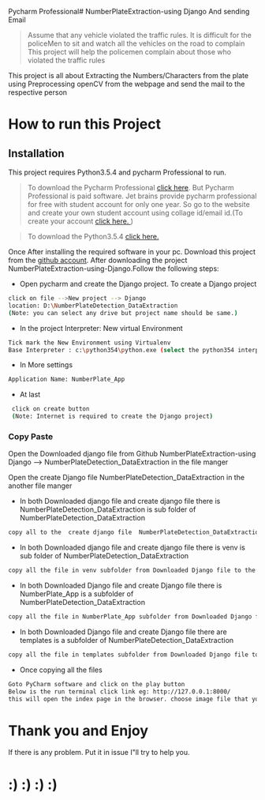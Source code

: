 Pycharm Professional# NumberPlateExtraction-using Django And sending Email

> Assume that any vehicle violated the traffic rules. It is difficult for the policeMen to sit and watch all the vehicles on the road to complain
This project will help the policemen complain about those who violated the traffic rules


This project is all about Extracting the Numbers/Characters from the plate using Preprocessing openCV from the webpage and send the mail to the respective person 



# How to run this Project

## Installation

This project requires Python3.5.4 and pycharm Professional to run. 
>To download the Pycharm Professional [click here](https://www.jetbrains.com/pycharm/). But Pycharm Professional is paid software. Jet brains provide pycharm professional for free with student account for only one year. So go to the website and create your own student account using collage id/email id.(To create your account [click here. ](https://www.jetbrains.com/shop/eform/students))



>To download the Python3.5.4 [click here.](https://www.python.org/downloads/release/python-354/)



Once After installing the required software in your pc. Download this project from the [github account](https://github.com/SunilKumar-ugra/NumberPlateExtraction-using-django.git). After downloading the project NumberPlateExtraction-using-Django.Follow the following steps:

- Open pycharm and create the Django project. To create a Django project 
```sh
click on file -->New project --> Django 
location: D:\NumberPlateDetection_DataExtraction 
(Note: you can select any drive but project name should be same.)
 ```
-  In the project Interpreter: New virtual Environment
 ```sh
 Tick mark the New Environment using Virtualenv
 Base Interpreter : c:\python354\python.exe (select the python354 interpreter)
```
- In More settings
 ```sh
 Application Name: NumberPlate_App
```
- At last 
```sh
 click on create button 
 (Note: Internet is required to create the Django project)
```


### Copy Paste
Open the Downloaded django file from Github NumberPlateExtraction-using Django --> NumberPlateDetection_DataExtraction in the file manger

Open the create Django file  NumberPlateDetection_DataExtraction in the  another file manger

- In both Downloaded django file and create django file there is NumberPlateDetection_DataExtraction is sub folder of NumberPlateDetection_DataExtraction
```sh
copy all to the  create django file  NumberPlateDetection_DataExtraction subfolderhe file in NumberPlateDetection_DataExtraction subfolder from Downloaded django file 
```
- In both Downloaded django file and create django file there is venv is sub folder of NumberPlateDetection_DataExtraction

```sh
copy all the file in venv subfolder from Downloaded Django file to the  create Django file  venv subfolder
```
- In both Downloaded Django file and create Django file there is  NumberPlate_App is a subfolder of NumberPlateDetection_DataExtraction

```sh
copy all the file in NumberPlate_App subfolder from Downloaded Django file to the  create Django file  NumberPlate_App subfolder
```
-  In both Downloaded Django file and create Django file there are templates is a subfolder of NumberPlateDetection_DataExtraction

```sh
copy all the file in templates subfolder from Downloaded Django file to the  create Django file  templates subfolder
```
- Once copying all the files 
```sh
Goto PyCharm software and click on the play button
Below is the run terminal click link eg: http://127.0.0.1:8000/
this will open the index page in the browser. choose image file that you need to extract the data and click on the test button
```

# Thank you and Enjoy 
If there is any problem. Put it in issue I"ll try to help you. 
# :)   :)  :)  :)


 
